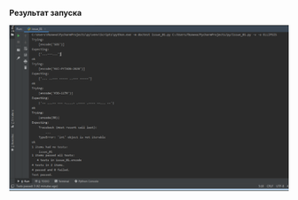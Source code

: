 **Результат запуска**  

![Иллюстрация к проекту](https://github.com/polinanov/python_homework/blob/master/lab3_test/issue-01/src/res.png)
